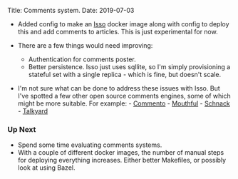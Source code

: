 Title: Comments system.
Date: 2019-07-03

- Added config to make an [Isso](https://posativ.org/isso) docker image along
  with config to deploy this and add comments to articles. This is just
  experimental for now.

- There are a few things would need improving:
  - Authentication for comments poster.
  - Better persistence. Isso just uses sqllite, so I'm simply provisioning a
    stateful set with a single replica - which is fine, but doesn't
    scale.
    
- I'm not sure what can be done to address these issues with Isso. But I've
  spotted a few other open source comments engines, some of which might be more
  suitable. For example:
      - [Commento](https://github.com/adtac/commento)
      - [Mouthful](https://github.com/vkuznecovas/mouthful)
      - [Schnack](https://github.com/schn4ck/schnack)
      - [Talkyard](https://github.com/debiki/talkyard)
  



### Up Next

- Spend some time evaluating comments systems.
- With a couple of different docker images, the number of manual steps for
  deploying everything increases. Either better Makefiles, or possibly look at
  using Bazel.





